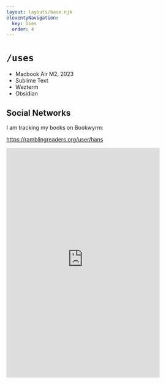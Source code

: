 ```yaml
---
layout: layouts/base.njk
eleventyNavigation:
  key: Uses
  order: 4
---
```

# `/uses`

- Macbook Air M2, 2023
- Sublime Text
- Wezterm
- Obsidian

## Social Networks

I am tracking my books on Bookwyrm:

<a href="https://ramblingreaders.org/user/hans">https://ramblingreaders.org/user/hans</a>

<iframe style="border-width:0;" id="bookwyrm_list_embed" width="400" height="600" title="Books I Enjoyed, a list by hans on Rambling Readers" src="http://ramblingreaders.org/list/282/embed/0a63e36599f945da9b43dd99b356a693"></iframe>